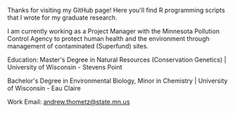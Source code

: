 Thanks for visiting my GitHub page! Here you'll find R programming scripts that I wrote for my graduate research.

I am currently working as a Project Manager with the Minnesota Pollution Control Agency to protect human health and the environment through management of contaminated (Superfund) sites.

Education:
Master's Degree in Natural Resources (Conservation Genetics) | University of Wisconsin - Stevens Point

Bachelor's Degree in Environmental Biology, Minor in Chemistry | University of Wisconsin - Eau Claire

Work Email: 
andrew.thometz@state.mn.us

<!---
andrewthometz/andrewthometz is a ✨ special ✨ repository because its `README.md` (this file) appears on your GitHub profile.
You can click the Preview link to take a look at your changes.
--->
